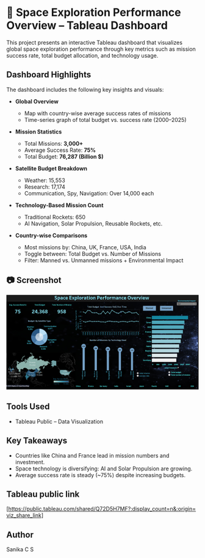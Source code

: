 # 🚀 Space Exploration Performance Overview – Tableau Dashboard

This project presents an interactive Tableau dashboard that visualizes global space exploration performance through key metrics such as mission success rate, total budget allocation, and technology usage.

##  Dashboard Highlights

The dashboard includes the following key insights and visuals:

- **Global Overview**  
  -  Map with country-wise average success rates of missions  
  -  Time-series graph of total budget vs. success rate (2000–2025)

- **Mission Statistics**
  - Total Missions: **3,000+**
  - Average Success Rate: **75%**
  - Total Budget: **76,287 (Billion $)**

- **Satellite Budget Breakdown**
  - Weather: 15,553  
  - Research: 17,174  
  - Communication, Spy, Navigation: Over 14,000 each

- **Technology-Based Mission Count**
  - Traditional Rockets: 650  
  - AI Navigation, Solar Propulsion, Reusable Rockets, etc.

- **Country-wise Comparisons**
  - Most missions by: China, UK, France, USA, India
  - Toggle between: Total Budget vs. Number of Missions
  - Filter: Manned vs. Unmanned missions + Environmental Impact

## 📷 Screenshot

![Dashboard Screenshot](https://github.com/sanika-cs/-Space-Exploration-Tableau-Dashboard/blob/main/Screenshot%202025-06-11%20210530.png)

##  Tools Used

- Tableau Public – Data Visualization



##  Key Takeaways

- Countries like China and France lead in mission numbers and investment.
- Space technology is diversifying: AI and Solar Propulsion are growing.
- Average success rate is steady (~75%) despite increasing budgets.

## Tableau public link 

[https://public.tableau.com/shared/Q72D5H7MF?:display_count=n&:origin=viz_share_link]

##  Author

 Sanika C S  

